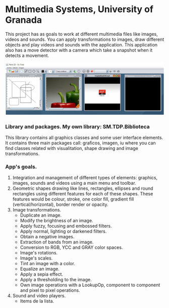 # Multimedia Systems, University of Granada

This project has as goals to work at different multimedia files like images, videos and sounds. You can apply transformations to images, draw different objects and play videos and sounds with the application. This application also has a move detector with a camera which take a snapshot when it detects a movement.

![Alt Multimedia Systems Application](/ImageApp.png)

### Library and packages. My own library: SM.TDP.Biblioteca

This library contains all graphics classes and some user interface elements. It contains three main packages call: graficos, imagen, iu where you can find classes related with visualitation, shape drawing and image transformations.

### App's goals. 

1. Integration and management of different types of elements: graphics, images, sounds and videos using a main menu and toolbar.
2. Geometric shapes drawing like lines, rectangles, ellipses and round rectangles using different features for each of these shapes. These features would be colour, stroke, one color fill, gradient fill (vertical/horizontal), border render or opacity.
3. Image transformations.
   - Duplicate an image.
   - Modify the brightness of an image.
   - Apply fuzzy, focusing and embossed filters.
   - Apply normal, lighting or darkened filters.
   - Obtain a negative images.
   - Extraction of bands from an image.
   - Conversion to RGB, YCC and GRAY color spaces.
   - Image's rotations.
   - Image's scales.
   - Tint an image with a color.
   - Equalize an image.
   - Apply a sepia effect.
   - Apply a thresholding to the image.
   - Own image operations with a LookupOp, component to component and pixel to pixel operations.
 4. Sound and video players.
    - Items de la lista.
